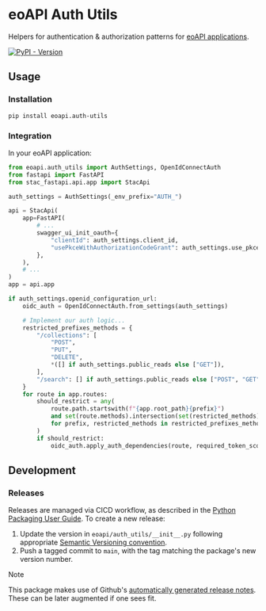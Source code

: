 # eoAPI Auth Utils

Helpers for authentication & authorization patterns for [eoAPI applications](https://eoapi.dev).

[![PyPI - Version](https://img.shields.io/pypi/v/eoapi.auth-utils)](https://pypi.org/project/eoapi.auth-utils/)

## Usage

### Installation

```
pip install eoapi.auth-utils
```

### Integration

In your eoAPI application:

```py
from eoapi.auth_utils import AuthSettings, OpenIdConnectAuth
from fastapi import FastAPI
from stac_fastapi.api.app import StacApi

auth_settings = AuthSettings(_env_prefix="AUTH_")

api = StacApi(
    app=FastAPI(
        # ...
        swagger_ui_init_oauth={
            "clientId": auth_settings.client_id,
            "usePkceWithAuthorizationCodeGrant": auth_settings.use_pkce,
        },
    ),
    # ...
)
app = api.app

if auth_settings.openid_configuration_url:
    oidc_auth = OpenIdConnectAuth.from_settings(auth_settings)

    # Implement our auth logic...
    restricted_prefixes_methods = {
        "/collections": [
            "POST",
            "PUT",
            "DELETE",
            *([] if auth_settings.public_reads else ["GET"]),
        ],
        "/search": [] if auth_settings.public_reads else ["POST", "GET"],
    }
    for route in app.routes:
        should_restrict = any(
            route.path.startswith(f"{app.root_path}{prefix}")
            and set(route.methods).intersection(set(restricted_methods))
            for prefix, restricted_methods in restricted_prefixes_methods.items()
        )
        if should_restrict:
            oidc_auth.apply_auth_dependencies(route, required_token_scopes=[])
```


## Development

### Releases

Releases are managed via CICD workflow, as described in the [Python Packaging User Guide](https://packaging.python.org/en/latest/guides/publishing-package-distribution-releases-using-github-actions-ci-cd-workflows/). To create a new release:

1. Update the version in `eoapi/auth_utils/__init__.py` following appropriate [Semantic Versioning convention](https://semver.org/).
1. Push a tagged commit to `main`, with the tag matching the package's new version number.

> [!NOTE]  
> This package makes use of Github's [automatically generated release notes](https://docs.github.com/en/repositories/releasing-projects-on-github/automatically-generated-release-notes). These can be later augmented if one sees fit.
